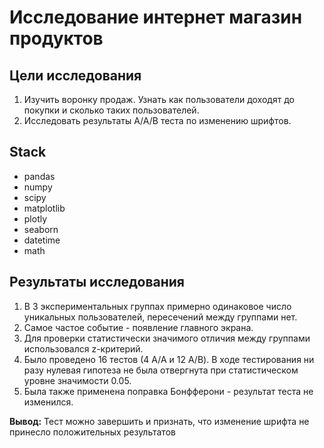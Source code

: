 # Исследование интернет магазин продуктов
**Цели исследования**
---
1. Изучить воронку продаж. Узнать как пользователи доходят до покупки и сколько таких пользователей.
2. Исследовать результаты A/A/B теста по изменению шрифтов.
   
**Stack**
---
- pandas
- numpy
- scipy
- matplotlib
- plotly
- seaborn
- datetime
- math
  
**Результаты исследования**
---
1. В 3 экспериментальных группах примерно одинаковое число уникальных пользователей, пересечений между группами нет.
2. Самое частое событие - появление главного экрана.
3. Для проверки статистически значимого отличия между группами использовался z-критерий.
4. Было проведено 16 тестов (4 A/A и 12 A/B). В ходе тестирования ни разу нулевая гипотеза не была отвергнута при статистическом уровне значимости 0.05.
5. Была также применена поправка Бонфферони - результат теста не изменился.

**Вывод:** Тест можно завершить и признать, что изменение шрифта не принесло положительных результатов
